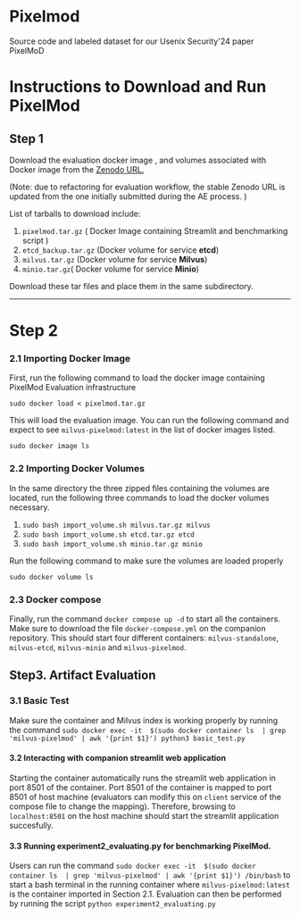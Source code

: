 # Pixelmod
Source code and labeled dataset for our Usenix Security'24 paper PixelMoD

# Instructions to Download and Run PixelMod 
## Step 1 
Download the evaluation docker image , and volumes associated with Docker image from the  [Zenodo URL.](https://zenodo.org/records/12570381)

(Note: due to refactoring for evaluation workflow, the stable Zenodo URL is updated from the one initially submitted during the AE process. )

List of tarballs to download include: 

 1. `pixelmod.tar.gz` ( Docker Image containing Streamlit and benchmarking script )
 2. `etcd_backup.tar.gz` (Docker volume for service **etcd**) 
 3. `milvus.tar.gz` (Docker volume for service **Milvus**)
 4. `minio.tar.gz`( Docker volume for service **Minio**)
 
 Download these tar files and place them in the same subdirectory.

---
# Step 2 
### 2.1 Importing Docker Image 
First, run the following command to load the docker image containing PixelMod Evaluation infrastructure

    sudo docker load < pixelmod.tar.gz

This will load the evaluation image. You can run the following command and expect to see `milvus-pixelmod:latest` in the list of docker images listed.

    sudo docker image ls

### 2.2 Importing Docker Volumes 
In the same directory the three zipped files containing the volumes are located, run the  following three commands to load the docker volumes necessary.

 1. `sudo bash import_volume.sh milvus.tar.gz milvus`
 2. `sudo bash import_volume.sh etcd.tar.gz etcd`
 3. `sudo bash import_volume.sh minio.tar.gz minio`

Run the following command to make sure the volumes are loaded properly 

    sudo docker volume ls

### 2.3 Docker compose  
Finally, run the command `docker compose up -d` to start all the containers. Make sure to download the file `docker-compose.yml` on the companion repository.
This should start four different containers: `milvus-standalone`, `milvus-etcd`, `milvus-minio` and `milvus-pixelmod`. 


## Step3.  Artifact Evaluation 

### 3.1 Basic Test
Make sure the container and Milvus index is working properly by running the command `sudo docker exec -it  $(sudo docker container ls  | grep 'milvus-pixelmod' | awk '{print $1}') python3 basic_test.py`

#### 3.2 Interacting with companion streamlit web application 
Starting the container automatically runs the streamlit web application in port 8501 of the container. Port 8501 of the container is mapped to port 8501 of host machine (evaluators can modify this on `client` service of the compose file to change the mapping). 
Therefore, browsing to  `localhost:8501`  on the host machine should start the streamlit application succesfully.

#### 3.3 Running experiment2_evaluating.py for benchmarking PixelMod.
Users can run the command `sudo docker exec -it  $(sudo docker container ls  | grep 'milvus-pixelmod' | awk '{print $1}') /bin/bash` to start a bash terminal in the running container where `milvus-pixelmod:latest` is the container imported in Section 2.1. 
Evaluation can then be performed by running the script `python experiment2_evaluating.py`
